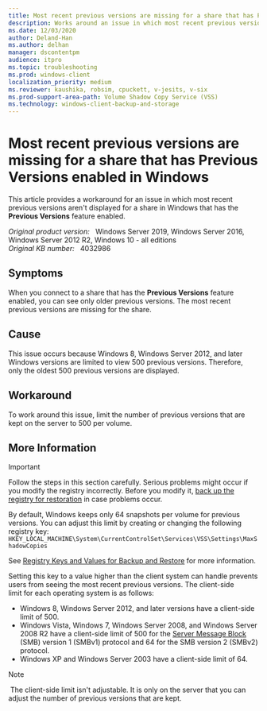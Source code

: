 ```yaml
---
title: Most recent previous versions are missing for a share that has Previous Versions enabled in Windows
description: Works around an issue in which most recent previous versions aren't displayed for a share in Windows that has the Previous Versions feature enabled.
ms.date: 12/03/2020
author: Deland-Han
ms.author: delhan 
manager: dscontentpm
audience: itpro
ms.topic: troubleshooting
ms.prod: windows-client
localization_priority: medium
ms.reviewer: kaushika, robsim, cpuckett, v-jesits, v-six
ms.prod-support-area-path: Volume Shadow Copy Service (VSS)
ms.technology: windows-client-backup-and-storage
---
```

# Most recent previous versions are missing for a share that has Previous Versions enabled in Windows

This article provides a workaround for an issue in which most recent previous versions aren't displayed for a share in Windows that has the **Previous Versions** feature enabled.

_Original product version:_ &nbsp; Windows Server 2019, Windows Server 2016, Windows Server 2012 R2, Windows 10 - all editions  
_Original KB number:_ &nbsp; 4032986

## Symptoms

When you connect to a share that has the **Previous Versions** feature enabled, you can see only older previous versions. The most recent previous versions are missing for the share.

## Cause

This issue occurs because Windows 8, Windows Server 2012, and later Windows versions are limited to view 500 previous versions. Therefore, only the oldest 500 previous versions are displayed.

## Workaround

To work around this issue, limit the number of previous versions that are kept on the server to 500 per volume.

## More Information

> [!IMPORTANT]
> Follow the steps in this section carefully. Serious problems might occur if you modify the registry incorrectly. Before you modify it, [back up the registry for restoration](https://support.microsoft.com/help/322756) in case problems occur.

By default, Windows keeps only 64 snapshots per volume for previous versions. You can adjust this limit by creating or changing the following registry key:  
`HKEY_LOCAL_MACHINE\System\CurrentControlSet\Services\VSS\Settings\MaxShadowCopies`  

See [Registry Keys and Values for Backup and Restore](/windows/win32/backup/registry-keys-for-backup-and-restore) for more information.

Setting this key to a value higher than the client system can handle prevents users from seeing the most recent previous versions. The client-side limit for each operating system is as follows:

- Windows 8, Windows Server 2012, and later versions have a client-side limit of 500.
- Windows Vista, Windows 7, Windows Server 2008, and Windows Server 2008 R2 have a client-side limit of 500 for the [Server Message Block](/windows/win32/fileio/microsoft-smb-protocol-and-cifs-protocol-overview) (SMB) version 1 (SMBv1) protocol and 64 for the SMB version 2 (SMBv2) protocol.
- Windows XP and Windows Server 2003 have a client-side limit of 64.

> [!Note]
> The client-side limit isn't adjustable. It is only on the server that you can adjust the number of previous versions that are kept.
